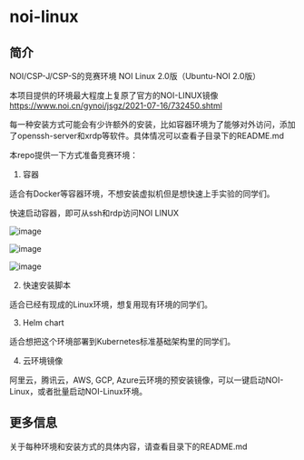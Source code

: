 # noi-linux

## 简介

NOI/CSP-J/CSP-S的竞赛环境  NOI Linux 2.0版（Ubuntu-NOI 2.0版）

本项目提供的环境最大程度上复原了官方的NOI-LINUX镜像 https://www.noi.cn/gynoi/jsgz/2021-07-16/732450.shtml

每一种安装方式可能会有少许额外的安装，比如容器环境为了能够对外访问，添加了openssh-server和xrdp等软件。具体情况可以查看子目录下的README.md


本repo提供一下方式准备竞赛环境：

1. 容器

适合有Docker等容器环境，不想安装虚拟机但是想快速上手实验的同学们。

快速启动容器，即可从ssh和rdp访问NOI LINUX

![image](https://user-images.githubusercontent.com/8893623/222973638-697655fa-d13b-4730-8bda-fa6581c29847.png)

![image](https://user-images.githubusercontent.com/8893623/222973453-46b48407-a477-4d67-a9f8-f7255c745aa8.png)

![image](https://user-images.githubusercontent.com/8893623/222973583-3b9ca1b6-5337-445c-a923-a3831e8b8969.png)

2. 快速安装脚本

适合已经有现成的Linux环境，想复用现有环境的同学们。

3. Helm chart

适合想把这个环境部署到Kubernetes标准基础架构里的同学们。

4. 云环境镜像

阿里云，腾讯云，AWS, GCP, Azure云环境的预安装镜像，可以一键启动NOI-Linux，或者批量启动NOI-Linux环境。

## 更多信息

关于每种环境和安装方式的具体内容，请查看目录下的README.md 
